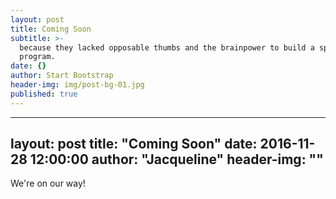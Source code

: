 ```yaml
---
layout: post
title: Coming Soon
subtitle: >-
  because they lacked opposable thumbs and the brainpower to build a space
  program.
date: {}
author: Start Bootstrap
header-img: img/post-bg-01.jpg
published: true
---
```

---
layout:     post
title:      "Coming Soon"
date:       2016-11-28 12:00:00
author:     "Jacqueline"
header-img: ""
---

<p>We're on our way!</p>
